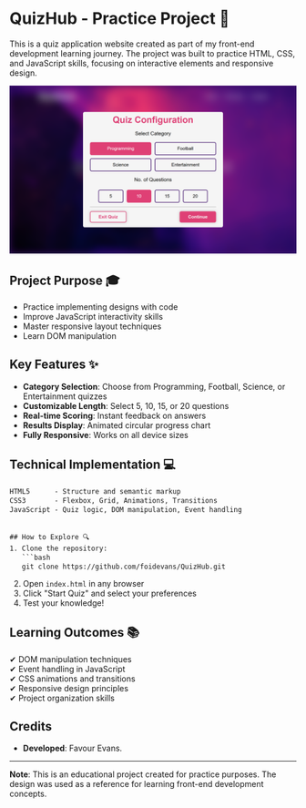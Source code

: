 # QuizHub - Practice Project 🎯

This is a quiz application website created as part of my front-end development learning journey. The project was built to practice HTML, CSS, and JavaScript skills, focusing on interactive elements and responsive design.

![QuizHub Screenshot](./assets/quizhub.png) 


## Project Purpose 🎓
- Practice implementing designs with code
- Improve JavaScript interactivity skills
- Master responsive layout techniques
- Learn DOM manipulation

## Key Features ✨
- **Category Selection**: Choose from Programming, Football, Science, or Entertainment quizzes
- **Customizable Length**: Select 5, 10, 15, or 20 questions
- **Real-time Scoring**: Instant feedback on answers
- **Results Display**: Animated circular progress chart
- **Fully Responsive**: Works on all device sizes

## Technical Implementation 💻
```plaintext
HTML5      - Structure and semantic markup
CSS3       - Flexbox, Grid, Animations, Transitions
JavaScript - Quiz logic, DOM manipulation, Event handling


## How to Explore 🔍
1. Clone the repository:
   ```bash
   git clone https://github.com/foidevans/QuizHub.git
   ```
2. Open `index.html` in any browser
3. Click "Start Quiz" and select your preferences
4. Test your knowledge!


## Learning Outcomes 📚
✔ DOM manipulation techniques  
✔ Event handling in JavaScript  
✔ CSS animations and transitions  
✔ Responsive design principles  
✔ Project organization skills  

## Credits
- **Developed**: Favour Evans.

---

**Note**: This is an educational project created for practice purposes. The design was used as a reference for learning front-end development concepts.
